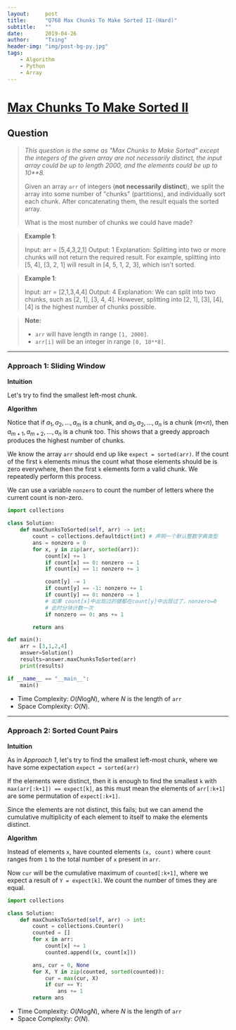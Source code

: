 ```yaml
---
layout:     post
title:      "Q768 Max Chunks To Make Sorted II-(Hard)"
subtitle:   ""
date:       2019-04-26
author:     "Txing"
header-img: "img/post-bg-py.jpg"
tags:
    - Algorithm
    - Python
    - Array
---
```


# [Max Chunks To Make Sorted II](https://leetcode.com/problems/max-chunks-to-make-sorted-ii/)

## Question

> *This question is the same as "Max Chunks to Make Sorted" except the integers of the given array are not necessarily distinct, the input array could be up to length 2000, and the elements could be up to 10**8.*
>
> Given an array `arr` of integers (**not necessarily distinct**), we split the array into some number of "chunks" (partitions), and individually sort each chunk.  After concatenating them, the result equals the sorted array.
>
> What is the most number of chunks we could have made?

> **Example 1**: 
>
> Input: arr = [5,4,3,2,1]
> Output: 1
> Explanation:
> Splitting into two or more chunks will not return the required result.
> For example, splitting into [5, 4], [3, 2, 1] will result in [4, 5, 1, 2, 3], which isn't sorted.

> **Example 1**: 
>
> Input: arr = [2,1,3,4,4]
> Output: 4
> Explanation:
> We can split into two chunks, such as [2, 1], [3, 4, 4].
> However, splitting into [2, 1], [3], [4], [4] is the highest number of chunks possible.

> **Note:**
>
> - `arr` will have length in range `[1, 2000]`.
> - `arr[i]` will be an integer in range `[0, 10**8]`.

---

### Approach 1: Sliding Window

**Intuition**

Let's try to find the smallest left-most chunk.

**Algorithm**

Notice that if $a_1, a_2, \dots, a_m$ is a chunk, and $a_1, a_2, \dots, a_n$ is a chunk (*m*<*n*), then $a_{m+1}, a_{m+2}, \dots, a_n$ is a chunk too. This shows that a greedy approach produces the highest number of chunks.

We know the array `arr` should end up like `expect = sorted(arr)`. If the count of the first `k` elements minus the count what those elements should be is zero everywhere, then the first `k` elements form a valid chunk. We repeatedly perform this process.

We can use a variable `nonzero` to count the number of letters where the current count is non-zero.

```python
import collections

class Solution:
    def maxChunksToSorted(self, arr) -> int:
        count = collections.defaultdict(int) # 声明一个默认整数字典类型
        ans = nonzero = 0
        for x, y in zip(arr, sorted(arr)):
            count[x] += 1
            if count[x] == 0: nonzero -= 1
            if count[x] == 1: nonzero += 1

            count[y] -= 1
            if count[y] == -1: nonzero += 1
            if count[y] == 0: nonzero -= 1
			# 如果 count[x]中出现过的键都在count[y]中出现过了，nonzero=0
            # 此时分块计数一次
            if nonzero == 0: ans += 1

        return ans

def main():
    arr = [3,1,2,4]
    answer=Solution()
    results=answer.maxChunksToSorted(arr)
    print(results)

if __name__ == "__main__":
    main()
```

- Time Complexity: *O*(*N*log*N*), where *N* is the length of `arr`
- Space Complexity: *O*(*N*).

---

### Approach 2: Sorted Count Pairs

**Intuition**

As in *Approach 1*, let's try to find the smallest left-most chunk, where we have some expectation `expect = sorted(arr)`

If the elements were distinct, then it is enough to find the smallest `k` with `max(arr[:k+1]) == expect[k]`, as this must mean the elements of `arr[:k+1]` are some permutation of `expect[:k+1]`.

Since the elements are not distinct, this fails; but we can amend the cumulative multiplicity of each element to itself to make the elements distinct.

**Algorithm**

Instead of elements `x`, have counted elements `(x, count)` where `count` ranges from `1` to the total number of `x` present in `arr`.

Now `cur` will be the cumulative maximum of `counted[:k+1]`, where we expect a result of `Y = expect[k]`. We count the number of times they are equal.

```python
import collections

class Solution:
    def maxChunksToSorted(self, arr) -> int:
        count = collections.Counter()
        counted = []
        for x in arr:
            count[x] += 1
            counted.append((x, count[x]))

        ans, cur = 0, None
        for X, Y in zip(counted, sorted(counted)):
            cur = max(cur, X)
            if cur == Y:
                ans += 1
        return ans
```

- Time Complexity: *O*(*N*log*N*), where *N* is the length of `arr`
- Space Complexity: *O*(*N*).